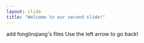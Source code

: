 ```yaml
---
layout: slide
title: "Welcome to our second slide!"
---
```

add fonglinqiang's files
Use the left arrow to go back!
